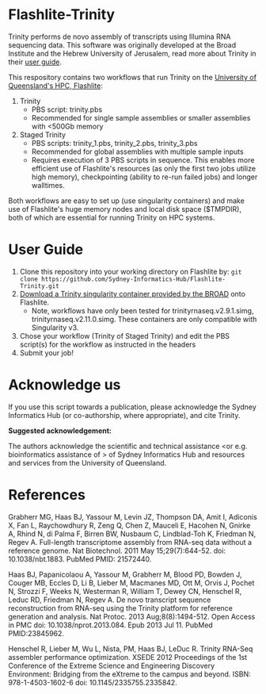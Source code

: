 # Flashlite-Trinity
Trinity performs de novo assembly of transcripts using Illumina RNA sequencing data. This software was originally developed at the Broad Institute and the Hebrew University of Jerusalem, read more about Trinity in their [user guide](https://github.com/trinityrnaseq/trinityrnaseq/wiki). 

This respository contains two workflows that run Trinity on the [University of Queensland's HPC, Flashlite](https://rcc.uq.edu.au/flashlite):

1. Trinity
    * PBS script: trinity.pbs
    * Recommended for single sample assemblies or smaller assemblies with <500Gb memory 
2. Staged Trinity
    * PBS scripts: trinity_1.pbs, trinity_2.pbs, trinity_3.pbs
    * Recommended for global assemblies with multiple sample inputs 
    * Requires execution of 3 PBS scripts in sequence. This enables more efficient use of Flashlite's resources (as only the first two jobs utilize high memory), checkpointing (ability to re-run failed jobs) and longer walltimes.

Both workflows are easy to set up (use singularity containers) and make use of Flashlite's huge memory nodes and local disk space ($TMPDIR), both of which are essential for running Trinity on HPC systems.

# User Guide

1. Clone this repository into your working directory on Flashlite by:
  `git clone https://github.com/Sydney-Informatics-Hub/Flashlite-Trinity.git`
2. [Download a Trinity singularity container provided by the BROAD](https://data.broadinstitute.org/Trinity/TRINITY_SINGULARITY/) onto Flashlite. 
   * Note, workflows have only been tested for trinityrnaseq.v2.9.1.simg, trinityrnaseq.v2.11.0.simg. These containers are only compatible with Singularity v3.
3. Chose your workflow (Trinity of Staged Trinity) and edit the PBS script(s) for the workflow as instructed in the headers
4. Submit your job!

# Acknowledge us

If you use this script towards a publication, please acknowledge the Sydney Informatics Hub (or co-authorship, where appropriate), and cite Trinity.

__Suggested acknowledgement:__

The authors acknowledge the scientific and technical assistance <or e.g. bioinformatics assistance of <PERSON>> of Sydney Informatics Hub and resources and services from the University of Queensland.

# References

Grabherr MG, Haas BJ, Yassour M, Levin JZ, Thompson DA, Amit I, Adiconis X, Fan L, Raychowdhury R, Zeng Q, Chen Z, Mauceli E, Hacohen N, Gnirke A, Rhind N, di Palma F, Birren BW, Nusbaum C, Lindblad-Toh K, Friedman N, Regev A. Full-length transcriptome assembly from RNA-seq data without a reference genome. Nat Biotechnol. 2011 May 15;29(7):644-52. doi: 10.1038/nbt.1883. PubMed PMID: 21572440.

Haas BJ, Papanicolaou A, Yassour M, Grabherr M, Blood PD, Bowden J, Couger MB, Eccles D, Li B, Lieber M, Macmanes MD, Ott M, Orvis J, Pochet N, Strozzi F, Weeks N, Westerman R, William T, Dewey CN, Henschel R, Leduc RD, Friedman N, Regev A. De novo transcript sequence reconstruction from RNA-seq using the Trinity platform for reference generation and analysis. Nat Protoc. 2013 Aug;8(8):1494-512. Open Access in PMC doi: 10.1038/nprot.2013.084. Epub 2013 Jul 11. PubMed PMID:23845962.

Henschel R, Lieber M, Wu L, Nista, PM, Haas BJ, LeDuc R. Trinity RNA-Seq assembler performance optimization. XSEDE 2012 Proceedings of the 1st Conference of the Extreme Science and Engineering Discovery Environment: Bridging from the eXtreme to the campus and beyond. ISBN: 978-1-4503-1602-6 doi: 10.1145/2335755.2335842.
